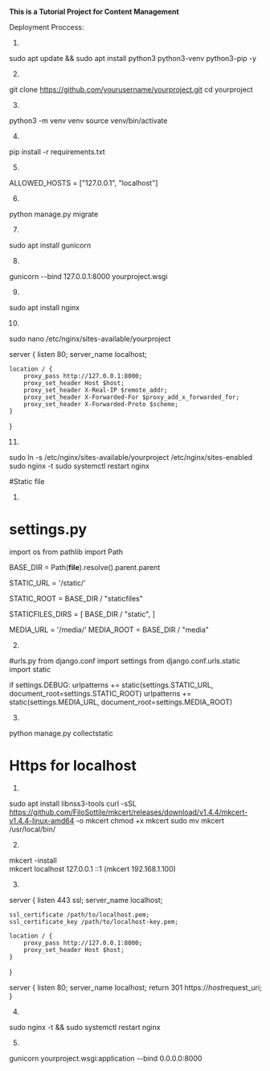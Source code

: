 

**This is a Tutorial Project for Content Management**

Deployment Proccess:

1. 
sudo apt update && sudo apt install python3 python3-venv python3-pip -y

2.
git clone https://github.com/yourusername/yourproject.git
cd yourproject

3.
python3 -m venv venv
source venv/bin/activate

4.
pip install -r requirements.txt

5.
ALLOWED_HOSTS = ["127.0.0.1", "localhost"]

6.
python manage.py migrate

7.
sudo apt install gunicorn

8.
gunicorn --bind 127.0.0.1:8000 yourproject.wsgi

9.
sudo apt install nginx

10.
sudo nano /etc/nginx/sites-available/yourproject

server {
    listen 80;
    server_name localhost;

    location / {
        proxy_pass http://127.0.0.1:8000;
        proxy_set_header Host $host;
        proxy_set_header X-Real-IP $remote_addr;
        proxy_set_header X-Forwarded-For $proxy_add_x_forwarded_for;
        proxy_set_header X-Forwarded-Proto $scheme;
    }
}

11.
sudo ln -s /etc/nginx/sites-available/yourproject /etc/nginx/sites-enabled
sudo nginx -t
sudo systemctl restart nginx

#Static file

1.
# settings.py

import os
from pathlib import Path

BASE_DIR = Path(__file__).resolve().parent.parent


STATIC_URL = '/static/'


STATIC_ROOT = BASE_DIR / "staticfiles"


STATICFILES_DIRS = [
    BASE_DIR / "static",
]


MEDIA_URL = '/media/'
MEDIA_ROOT = BASE_DIR / "media"

2.
#urls.py
from django.conf import settings
from django.conf.urls.static import static

if settings.DEBUG:
    urlpatterns += static(settings.STATIC_URL, document_root=settings.STATIC_ROOT)
    urlpatterns += static(settings.MEDIA_URL, document_root=settings.MEDIA_ROOT)

3.
python manage.py collectstatic

# Https for localhost

1.
sudo apt install libnss3-tools
curl -sSL https://github.com/FiloSottile/mkcert/releases/download/v1.4.4/mkcert-v1.4.4-linux-amd64 -o mkcert
chmod +x mkcert
sudo mv mkcert /usr/local/bin/

2.
mkcert -install  
mkcert localhost 127.0.0.1 ::1  (mkcert 192.168.1.100)

3.

server {
    listen 443 ssl;
    server_name localhost;

    ssl_certificate /path/to/localhost.pem;
    ssl_certificate_key /path/to/localhost-key.pem;

    location / {
        proxy_pass http://127.0.0.1:8000;
        proxy_set_header Host $host;
    }
}

server {
    listen 80;
    server_name localhost;
    return 301 https://$host$request_uri;
}

4.
sudo nginx -t && sudo systemctl restart nginx

5.
gunicorn yourproject.wsgi:application --bind 0.0.0.0:8000






